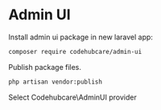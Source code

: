 # Admin UI

Install admin ui package in new laravel app:

```bash
composer require codehubcare/admin-ui
```

Publish package files.

```bash
php artisan vendor:publish
```

Select Codehubcare\AdminUI provider
